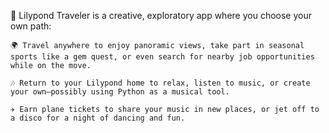 🌸 Lilypond Traveler is a creative, exploratory app where you choose your own path:

    🌍 Travel anywhere to enjoy panoramic views, take part in seasonal sports like a gem quest, or even search for nearby job opportunities while on the move.

    🎶 Return to your Lilypond home to relax, listen to music, or create your own—possibly using Python as a musical tool.

    ✈️ Earn plane tickets to share your music in new places, or jet off to a disco for a night of dancing and fun.
